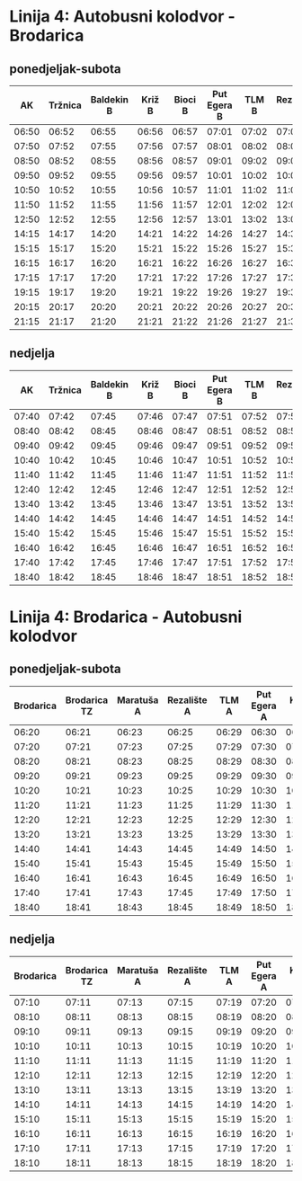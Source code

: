 # Linija 4: Autobusni kolodvor - Brodarica

## ponedjeljak-subota

| AK | Tržnica | Baldekin B | Križ B | Bioci B | Put Egera B | TLM B | Rezalište B | Maratuša B | Rešačka | Brodarica |
|------|------|------|------|------|------|------|------|------|------|------|
| 06:50 | 06:52 | 06:55 | 06:56 | 06:57 | 07:01 | 07:02 | 07:07 | 07:10 | 07:14 | 07:15 |
| 07:50 | 07:52 | 07:55 | 07:56 | 07:57 | 08:01 | 08:02 | 08:07 | 08:10 | 08:14 | 08:15 |
| 08:50 | 08:52 | 08:55 | 08:56 | 08:57 | 09:01 | 09:02 | 09:07 | 09:10 | 09:14 | 09:15 |
| 09:50 | 09:52 | 09:55 | 09:56 | 09:57 | 10:01 | 10:02 | 10:07 | 10:10 | 10:14 | 10:15 |
| 10:50 | 10:52 | 10:55 | 10:56 | 10:57 | 11:01 | 11:02 | 11:07 | 11:10 | 11:14 | 11:15 |
| 11:50 | 11:52 | 11:55 | 11:56 | 11:57 | 12:01 | 12:02 | 12:07 | 12:10 | 12:14 | 12:15 |
| 12:50 | 12:52 | 12:55 | 12:56 | 12:57 | 13:01 | 13:02 | 13:07 | 13:10 | 13:14 | 13:15 |
| 14:15 | 14:17 | 14:20 | 14:21 | 14:22 | 14:26 | 14:27 | 14:32 | 14:35 | 14:39 | 14:40 |
| 15:15 | 15:17 | 15:20 | 15:21 | 15:22 | 15:26 | 15:27 | 15:32 | 15:35 | 15:39 | 15:40 |
| 16:15 | 16:17 | 16:20 | 16:21 | 16:22 | 16:26 | 16:27 | 16:32 | 16:35 | 16:39 | 16:40 |
| 17:15 | 17:17 | 17:20 | 17:21 | 17:22 | 17:26 | 17:27 | 17:32 | 17:35 | 17:39 | 17:40 |
| 19:15 | 19:17 | 19:20 | 19:21 | 19:22 | 19:26 | 19:27 | 19:32 | 19:35 | 19:39 | 19:40 |
| 20:15 | 20:17 | 20:20 | 20:21 | 20:22 | 20:26 | 20:27 | 20:32 | 20:35 | 20:39 | 20:40 |
| 21:15 | 21:17 | 21:20 | 21:21 | 21:22 | 21:26 | 21:27 | 21:32 | 21:35 | 21:39 | 21:40 |

## nedjelja

| AK | Tržnica | Baldekin B | Križ B | Bioci B | Put Egera B | TLM B | Rezalište B | Maratuša B | Rešačka | Brodarica |
|------|------|------|------|------|------|------|------|------|------|------|
| 07:40 | 07:42 | 07:45 | 07:46 | 07:47 | 07:51 | 07:52 | 07:57 | 08:00 | 08:04 | 08:05 |
| 08:40 | 08:42 | 08:45 | 08:46 | 08:47 | 08:51 | 08:52 | 08:57 | 09:00 | 09:04 | 09:05 |
| 09:40 | 09:42 | 09:45 | 09:46 | 09:47 | 09:51 | 09:52 | 09:57 | 10:00 | 10:04 | 10:05 |
| 10:40 | 10:42 | 10:45 | 10:46 | 10:47 | 10:51 | 10:52 | 10:57 | 11:00 | 11:04 | 11:05 |
| 11:40 | 11:42 | 11:45 | 11:46 | 11:47 | 11:51 | 11:52 | 11:57 | 12:00 | 12:04 | 12:05 |
| 12:40 | 12:42 | 12:45 | 12:46 | 12:47 | 12:51 | 12:52 | 12:57 | 13:00 | 13:04 | 13:05 |
| 13:40 | 13:42 | 13:45 | 13:46 | 13:47 | 13:51 | 13:52 | 13:57 | 14:00 | 14:04 | 14:05 |
| 14:40 | 14:42 | 14:45 | 14:46 | 14:47 | 14:51 | 14:52 | 14:57 | 15:00 | 15:04 | 15:05 |
| 15:40 | 15:42 | 15:45 | 15:46 | 15:47 | 15:51 | 15:52 | 15:57 | 16:00 | 16:04 | 16:05 |
| 16:40 | 16:42 | 16:45 | 16:46 | 16:47 | 16:51 | 16:52 | 16:57 | 17:00 | 17:04 | 17:05 |
| 17:40 | 17:42 | 17:45 | 17:46 | 17:47 | 17:51 | 17:52 | 17:57 | 18:00 | 18:04 | 18:05 |
| 18:40 | 18:42 | 18:45 | 18:46 | 18:47 | 18:51 | 18:52 | 18:57 | 19:00 | 19:04 | 19:05 |



# Linija 4: Brodarica - Autobusni kolodvor

## ponedjeljak-subota

| Brodarica | Brodarica TZ | Maratuša A | Rezalište A | TLM A | Put Egera A | Križ A | Baldekin A | Bolnica | AK |
|------|------|------|------|------|------|------|------|------|------|
| 06:20 | 06:21 | 06:23 | 06:25 | 06:29 | 06:30 | 06:37 | 06:38 | 06:39 | 06:42 |
| 07:20 | 07:21 | 07:23 | 07:25 | 07:29 | 07:30 | 07:37 | 07:38 | 07:39 | 07:42 |
| 08:20 | 08:21 | 08:23 | 08:25 | 08:29 | 08:30 | 08:37 | 08:38 | 08:39 | 08:42 |
| 09:20 | 09:21 | 09:23 | 09:25 | 09:29 | 09:30 | 09:37 | 09:38 | 09:39 | 09:42 |
| 10:20 | 10:21 | 10:23 | 10:25 | 10:29 | 10:30 | 10:37 | 10:38 | 10:39 | 10:42 |
| 11:20 | 11:21 | 11:23 | 11:25 | 11:29 | 11:30 | 11:37 | 11:38 | 11:39 | 11:42 |
| 12:20 | 12:21 | 12:23 | 12:25 | 12:29 | 12:30 | 12:37 | 12:38 | 12:39 | 12:42 |
| 13:20 | 13:21 | 13:23 | 13:25 | 13:29 | 13:30 | 13:37 | 13:38 | 13:39 | 13:42 |
| 14:40 | 14:41 | 14:43 | 14:45 | 14:49 | 14:50 | 14:57 | 14:58 | 14:59 | 15:02 |
| 15:40 | 15:41 | 15:43 | 15:45 | 15:49 | 15:50 | 15:57 | 15:58 | 15:59 | 16:02 |
| 16:40 | 16:41 | 16:43 | 16:45 | 16:49 | 16:50 | 16:57 | 16:58 | 16:59 | 17:02 |
| 17:40 | 17:41 | 17:43 | 17:45 | 17:49 | 17:50 | 17:57 | 17:58 | 17:59 | 18:02 |
| 18:40 | 18:41 | 18:43 | 18:45 | 18:49 | 18:50 | 18:57 | 18:58 | 18:59 | 19:02 |

## nedjelja

| Brodarica | Brodarica TZ | Maratuša A | Rezalište A | TLM A | Put Egera A | Križ A | Baldekin A | Bolnica | AK |
|------|------|------|------|------|------|------|------|------|------|
| 07:10 | 07:11 | 07:13 | 07:15 | 07:19 | 07:20 | 07:27 | 07:28 | 07:29 | 07:32 |
| 08:10 | 08:11 | 08:13 | 08:15 | 08:19 | 08:20 | 08:27 | 08:28 | 08:29 | 08:32 |
| 09:10 | 09:11 | 09:13 | 09:15 | 09:19 | 09:20 | 09:27 | 09:28 | 09:29 | 09:32 |
| 10:10 | 10:11 | 10:13 | 10:15 | 10:19 | 10:20 | 10:27 | 10:28 | 10:29 | 10:32 |
| 11:10 | 11:11 | 11:13 | 11:15 | 11:19 | 11:20 | 11:27 | 11:28 | 11:29 | 11:32 |
| 12:10 | 12:11 | 12:13 | 12:15 | 12:19 | 12:20 | 12:27 | 12:28 | 12:29 | 12:32 |
| 13:10 | 13:11 | 13:13 | 13:15 | 13:19 | 13:20 | 13:27 | 13:28 | 13:29 | 13:32 |
| 14:10 | 14:11 | 14:13 | 14:15 | 14:19 | 14:20 | 14:27 | 14:28 | 14:29 | 14:32 |
| 15:10 | 15:11 | 15:13 | 15:15 | 15:19 | 15:20 | 15:27 | 15:28 | 15:29 | 15:32 |
| 16:10 | 16:11 | 16:13 | 16:15 | 16:19 | 16:20 | 16:27 | 16:28 | 16:29 | 16:32 |
| 17:10 | 17:11 | 17:13 | 17:15 | 17:19 | 17:20 | 17:27 | 17:28 | 17:29 | 17:32 |
| 18:10 | 18:11 | 18:13 | 18:15 | 18:19 | 18:20 | 18:27 | 18:28 | 18:29 | 18:32 |



